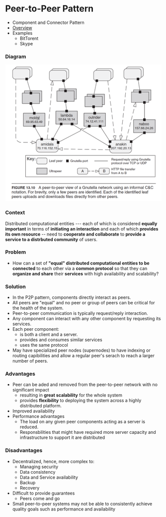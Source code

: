# Peer-to-Peer Pattern

- Component and Connector Pattern
- [Overview](../images/p2p_overview.png)
- Examples
  - BitTorent
  - Skype

### Diagram
<img src="../images/p2p_pattern.png">

### Context
Distributed computational entities --- each of which is considered **equally important** in terms of **initiating an interaction** and each of which **provides its own resource** -- need to **cooperate and collaborate** to **provide a service to a distrbuted community** of users.

### Problem
- How can a set of **"equal" distributed computational entities to be connected** to each other via a **common protocol** so that they can **organize and share** their **services** with high availability and scalability?

### Solution
- In the P2P pattern, components directly interact as peers.
- All peers are "equal" and no peer or group of peers can be critical for the health of the system.
- Peer-to-peer communication is typically request/reply interaction.
- Any component can interact with any other component by requesting its services.
- Each peer component:
  - is both a client and a server.
  - provides and consumes similar services
  - uses the same protocol
- May have specialized peer nodes (supernodes) to have indexing or routing capibilities and allow a regular peer's serach to reach a larger number of peers.

### Advantages
- Peer can be aded and removed from the peer-to-peer network with no significant impact
  - resulting in **great scalability** for the whole system
  - provides **flexibility** to deploying the system across a  highly distributed platform.
- Improved availability
- Performance advantages
  - The load on any given peer components acting as a server is reduced.
  - Responsbilities that might have required more server capacity and infrastructure to support it are distributed

### Disadvantages
- Decentralized, hence, more complex to:
  - Managing security
  - Data consistency
  - Data and Service availability
  - Backup
  - Recovery
- Difficult to provide guarantees
  - Peers come and go
- Small peer-to-peer systems may not be able to consistently achieve quality goals such as performance and availability

